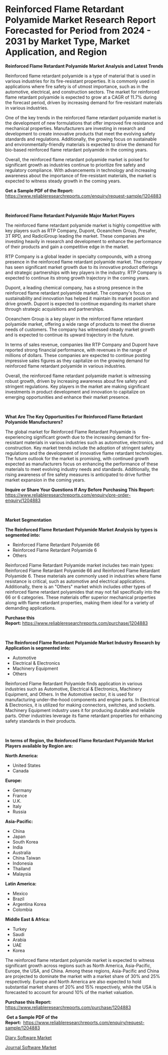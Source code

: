 <p><h1>Reinforced Flame Retardant Polyamide Market Research Report Forecasted for Period from 2024 -  2031 by Market Type, Market Application, and Region</h1></p><p><strong>Reinforced Flame Retardant Polyamide Market Analysis and Latest Trends</strong></p>
<p><p>Reinforced flame retardant polyamide is a type of material that is used in various industries for its fire-resistant properties. It is commonly used in applications where fire safety is of utmost importance, such as in the automotive, electrical, and construction sectors. The market for reinforced flame retardant polyamide is expected to grow at a CAGR of 11.7% during the forecast period, driven by increasing demand for fire-resistant materials in various industries.</p><p>One of the key trends in the reinforced flame retardant polyamide market is the development of new formulations that offer improved fire resistance and mechanical properties. Manufacturers are investing in research and development to create innovative products that meet the evolving safety standards and regulations. Additionally, the growing focus on sustainable and environmentally-friendly materials is expected to drive the demand for bio-based reinforced flame retardant polyamide in the coming years.</p><p>Overall, the reinforced flame retardant polyamide market is poised for significant growth as industries continue to prioritize fire safety and regulatory compliance. With advancements in technology and increasing awareness about the importance of fire-resistant materials, the market is expected to witness steady growth in the coming years.</p></p>
<p><strong>Get a Sample PDF of the Report:&nbsp;</strong> <a href="https://www.reliableresearchreports.com/enquiry/request-sample/1204883">https://www.reliableresearchreports.com/enquiry/request-sample/1204883</a></p>
<p>&nbsp;</p>
<p><strong>Reinforced Flame Retardant Polyamide Major Market Players</strong></p>
<p><p>The reinforced flame retardant polyamide market is highly competitive with key players such as RTP Company, Dupont, Oceanchem Group, Presafer, 3T RPD, and RadiciGroup leading the market. These companies are investing heavily in research and development to enhance the performance of their products and gain a competitive edge in the market.</p><p>RTP Company is a global leader in specialty compounds, with a strong presence in the reinforced flame retardant polyamide market. The company has seen significant market growth due to its innovative product offerings and strategic partnerships with key players in the industry. RTP Company is expected to continue its strong growth trajectory in the coming years.</p><p>Dupont, a leading chemical company, has a strong presence in the reinforced flame retardant polyamide market. The company's focus on sustainability and innovation has helped it maintain its market position and drive growth. Dupont is expected to continue expanding its market share through strategic acquisitions and partnerships.</p><p>Oceanchem Group is a key player in the reinforced flame retardant polyamide market, offering a wide range of products to meet the diverse needs of customers. The company has witnessed steady market growth and is expected to continue its upward trajectory in the future.</p><p>In terms of sales revenue, companies like RTP Company and Dupont have reported strong financial performance, with revenues in the range of millions of dollars. These companies are expected to continue posting impressive sales figures as they capitalize on the growing demand for reinforced flame retardant polyamide in various industries.</p><p>Overall, the reinforced flame retardant polyamide market is witnessing robust growth, driven by increasing awareness about fire safety and stringent regulations. Key players in the market are making significant investments in product development and innovation to capitalize on emerging opportunities and enhance their market presence.</p></p>
<p>&nbsp;</p>
<p><strong>What Are The Key Opportunities For Reinforced Flame Retardant Polyamide Manufacturers?</strong></p>
<p><p>The global market for Reinforced Flame Retardant Polyamide is experiencing significant growth due to the increasing demand for fire-resistant materials in various industries such as automotive, electronics, and construction. Key market trends include the adoption of stringent safety regulations and the development of innovative flame retardant technologies. The future outlook for the market is promising, with continued growth expected as manufacturers focus on enhancing the performance of these materials to meet evolving industry needs and standards. Additionally, the rising awareness of fire safety measures is anticipated to drive further market expansion in the coming years.</p></p>
<p><strong>Inquire or Share Your Questions If Any Before Purchasing This Report:</strong> <a href="https://www.reliableresearchreports.com/enquiry/pre-order-enquiry/1204883">https://www.reliableresearchreports.com/enquiry/pre-order-enquiry/1204883</a></p>
<p>&nbsp;</p>
<p><strong>Market Segmentation</strong></p>
<p><strong>The Reinforced Flame Retardant Polyamide Market Analysis by types is segmented into:</strong></p>
<p><ul><li>Reinforced Flame Retardant Polyamide 66</li><li>Reinforced Flame Retardant Polyamide 6</li><li>Others</li></ul></p>
<p><p>Reinforced Flame Retardant Polyamide market includes two main types: Reinforced Flame Retardant Polyamide 66 and Reinforced Flame Retardant Polyamide 6. These materials are commonly used in industries where flame resistance is critical, such as automotive and electrical applications. Additionally, there is an "Others" market which includes other types of reinforced flame retardant polyamides that may not fall specifically into the 66 or 6 categories. These materials offer superior mechanical properties along with flame retardant properties, making them ideal for a variety of demanding applications.</p></p>
<p><strong>Purchase this Report:&nbsp;</strong><a href="https://www.reliableresearchreports.com/purchase/1204883">https://www.reliableresearchreports.com/purchase/1204883</a></p>
<p>&nbsp;</p>
<p><strong>The Reinforced Flame Retardant Polyamide Market Industry Research by Application is segmented into:</strong></p>
<p><ul><li>Automotive</li><li>Electrical & Electronics</li><li>Machinery Equipment</li><li>Others</li></ul></p>
<p><p>Reinforced Flame Retardant Polyamide finds application in various industries such as Automotive, Electrical & Electronics, Machinery Equipment, and Others. In the Automotive sector, it is used for manufacturing under-the-hood components and engine parts. In Electrical & Electronics, it is utilized for making connectors, switches, and sockets. Machinery Equipment industry uses it for producing durable and reliable parts. Other industries leverage its flame retardant properties for enhancing safety standards in their products.</p></p>
<p>&nbsp;</p>
<p><strong>In terms of Region, the Reinforced Flame Retardant Polyamide Market Players available by Region are:</strong></p>
<p>
    <p> <strong> North America: </strong>
        <ul>
            <li>United States</li>
            <li>Canada</li>
        </ul>
        </p> 
    <p> <strong> Europe: </strong>
        <ul>
            <li>Germany</li>
            <li>France</li>
            <li>U.K.</li>
            <li>Italy</li>
            <li>Russia</li>
        </ul>
        </p> 
    <p> <strong> Asia-Pacific: </strong>
        <ul>
            <li>China</li>
            <li>Japan</li>
            <li>South Korea</li>
            <li>India</li>
            <li>Australia</li>
            <li>China Taiwan</li>
            <li>Indonesia</li>
            <li>Thailand</li>
            <li>Malaysia</li>
        </ul>
        </p> 
    <p> <strong> Latin America: </strong>
        <ul>
            <li>Mexico</li>
            <li>Brazil</li>
            <li>Argentina Korea</li>
            <li>Colombia</li>
        </ul>
        </p> 
    <p> <strong> Middle East & Africa: </strong>
        <ul>
            <li>Turkey</li>
            <li>Saudi</li>
            <li>Arabia</li>
            <li>UAE</li>
            <li>Korea</li>
        </ul>
    </p>
    </p>
<p><p>The reinforced flame retardant polyamide market is expected to witness significant growth across regions such as North America, Asia-Pacific, Europe, the USA, and China. Among these regions, Asia-Pacific and China are projected to dominate the market with a market share of 30% and 25% respectively. Europe and North America are also expected to hold substantial market shares of 20% and 15% respectively, while the USA is forecasted to account for around 10% of the market valuation.</p></p>
<p><strong>Purchase this Report: </strong><a href="https://www.reliableresearchreports.com/purchase/1204883">https://www.reliableresearchreports.com/purchase/1204883</a></p>
<p>&nbsp;<strong>Get a Sample PDF of the Report:&nbsp;&nbsp;</strong><a href="https://www.reliableresearchreports.com/enquiry/request-sample/1204883">https://www.reliableresearchreports.com/enquiry/request-sample/1204883</a></p>
<p><strong></strong></p>
<p><p><a href="https://github.com/Sherrillcrooksxa8i18ucf2m/Market-Research-Report-List-1/blob/main/diary-software-market.md">Diary Software Market</a></p><p><a href="https://github.com/khansimonweber1lqujlwoz15d/Market-Research-Report-List-1/blob/main/journal-software-market.md">Journal Software Market</a></p></p>
